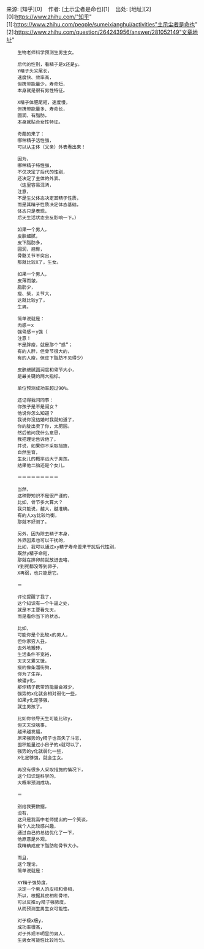 来源: [知乎][0] &nbsp;&nbsp; 作者: [土示尘者是命也][1] &nbsp;&nbsp; 出处: [地址][2]
[0]:https://www.zhihu.com/"知乎"
[1]:https://www.zhihu.com/people/sumeixianghui/activities"土示尘者是命也"
[2]:https://www.zhihu.com/question/264243956/answer/281052149"文章地址"

        生物老师科学预测生男生女。
        
        后代的性别，看精子是x还是y。
        Y精子头尖尾长，
        速度快、效率高，
        但携带能量少，寿命短，
        本身就是很有男性特征。
        
        X精子体肥尾短，速度慢，
        但携带能量多、寿命长，
        圆润、有脂肪，
        本身就贴合女性特征。
        
        奇葩的来了：
        哪种精子活性强，
        可以从主体（父亲）外表看出来！
        
        因为，
        哪种精子特性强，
        不仅决定了后代的性别，
        还决定了主体的外表。
        （这里容易混淆，
        注意，
        不是生父体态决定其精子性质，
        而是其精子性质决定体态基础，
        体态只是表现，
        后天生活状态会反影响一下。）
        
        如果一个男人，
        皮肤细腻，
        皮下脂肪多，
        圆润，翘臀，
        骨骼关节不突出，
        那就比较X了，生女。
        
        如果一个男人，
        皮薄而皱，
        脂肪少，
        瘦、柴，关节大，
        这就比较y了，
        生男。
        
        简单说就是：
        肉感＝x
        强骨感＝y强（
        注意！
        不是胖瘦，就是那个“感”；
        有的人胖，但骨节很大的，
        有的人瘦，但皮下脂肪不见得少）
        
        皮肤细腻圆润度和骨节大小，
        是最关键的两大指标。
        
        单位预测成功率超过90%。
        
        还记得我问同事：
        你孩子是不是闺女？
        他说你怎么知道？
        我说你没结婚时我就知道了，
        你的腚出卖了你，太肥圆。
        然后他问我什么意思，
        我把理论告诉他了，
        并说，如果你不采取措施，
        自然生育，
        生女儿的概率远大于男孩。
        结果他二胎还是个女儿。
        
        ＝＝＝＝＝＝＝＝＝
        
        当然，
        这种野知识不是很严谨的，
        比如，骨节多大算大？
        我只能说，越大，越准确。
        有的人xy比较均衡，
        那就不好测了。
        
        另外，因为除去精子本身，
        外界因素也可以干扰的，
        比如，我可以通过xy精子寿命差来干扰后代性别，
        既然y精子命短，
        那就在排卵前就放进去咯，
        Y到死都没等到卵子，
        X再弱，也只能是它。
        
        ＝
        
        评论提醒了我了，
        这个知识有一个牛逼之处，
        就是不主要看先天，
        而是看你当下的状态。
        
        比如，
        可能你是个比较x的男人，
        但你家穷人丑，
        去外地搬砖，
        生活条件不宽裕，
        天天又累又饿，
        瘦的像条溜街狗，
        你为了生存，
        被逼y化，
        那你精子携带的能量会减少，
        强势的x化就会相对弱化一些，
        如果y化足够强，
        就生男孩了。
        
        比如你领导天生可能比较y，
        但天天没啥事，
        越来越发福，
        原来强势的y精子也丧失了斗志，
        囤积能量过小日子的x就可以了，
        强势的y化就弱化一些，
        X化足够强，就会生女。
        
        再没有很多人采取措施的情况下，
        这个知识是科学的，
        大概率预测成功。
        
        ＝
        
        别给我要数据，
        没有，
        这只是我高中老师提出的一个笑谈，
        我个人比较感兴趣，
        通过自己的总结优化了一下，
        他原意是外观，
        我精确成皮下脂肪和骨节大小。
        
        而且，
        这个理论，
        简单说就是：
        
        XY精子强势度，
        决定一个男人的皮相和骨相，
        所以，根据其皮相和骨相，
        可以反推xy精子强势度，
        从而预测生男生女可能性。
        
        对于极x极y，
        成功率很高，
        对于外观不明显的男人，
        生男女可能性比较均匀。